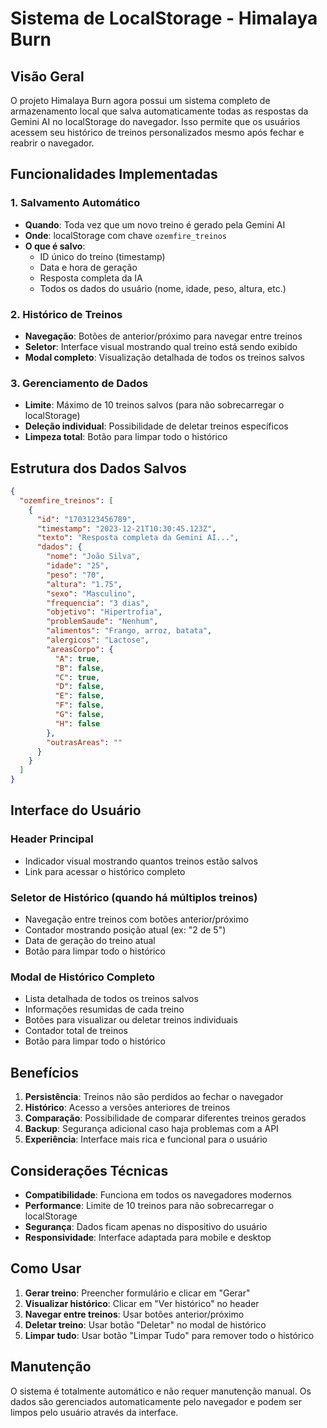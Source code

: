 # Sistema de LocalStorage - Himalaya Burn

## Visão Geral

O projeto Himalaya Burn agora possui um sistema completo de armazenamento local que salva automaticamente todas as respostas da Gemini AI no localStorage do navegador. Isso permite que os usuários acessem seu histórico de treinos personalizados mesmo após fechar e reabrir o navegador.

## Funcionalidades Implementadas

### 1. Salvamento Automático
- **Quando**: Toda vez que um novo treino é gerado pela Gemini AI
- **Onde**: localStorage com chave `ozemfire_treinos`
- **O que é salvo**:
  - ID único do treino (timestamp)
  - Data e hora de geração
  - Resposta completa da IA
  - Todos os dados do usuário (nome, idade, peso, altura, etc.)

### 2. Histórico de Treinos
- **Navegação**: Botões de anterior/próximo para navegar entre treinos
- **Seletor**: Interface visual mostrando qual treino está sendo exibido
- **Modal completo**: Visualização detalhada de todos os treinos salvos

### 3. Gerenciamento de Dados
- **Limite**: Máximo de 10 treinos salvos (para não sobrecarregar o localStorage)
- **Deleção individual**: Possibilidade de deletar treinos específicos
- **Limpeza total**: Botão para limpar todo o histórico

## Estrutura dos Dados Salvos

```json
{
  "ozemfire_treinos": [
    {
      "id": "1703123456789",
      "timestamp": "2023-12-21T10:30:45.123Z",
      "texto": "Resposta completa da Gemini AI...",
      "dados": {
        "nome": "João Silva",
        "idade": "25",
        "peso": "70",
        "altura": "1.75",
        "sexo": "Masculino",
        "frequencia": "3 dias",
        "objetivo": "Hipertrofia",
        "problemSaude": "Nenhum",
        "alimentos": "Frango, arroz, batata",
        "alergicos": "Lactose",
        "areasCorpo": {
          "A": true,
          "B": false,
          "C": true,
          "D": false,
          "E": false,
          "F": false,
          "G": false,
          "H": false
        },
        "outrasAreas": ""
      }
    }
  ]
}
```

## Interface do Usuário

### Header Principal
- Indicador visual mostrando quantos treinos estão salvos
- Link para acessar o histórico completo

### Seletor de Histórico (quando há múltiplos treinos)
- Navegação entre treinos com botões anterior/próximo
- Contador mostrando posição atual (ex: "2 de 5")
- Data de geração do treino atual
- Botão para limpar todo o histórico

### Modal de Histórico Completo
- Lista detalhada de todos os treinos salvos
- Informações resumidas de cada treino
- Botões para visualizar ou deletar treinos individuais
- Contador total de treinos
- Botão para limpar todo o histórico

## Benefícios

1. **Persistência**: Treinos não são perdidos ao fechar o navegador
2. **Histórico**: Acesso a versões anteriores de treinos
3. **Comparação**: Possibilidade de comparar diferentes treinos gerados
4. **Backup**: Segurança adicional caso haja problemas com a API
5. **Experiência**: Interface mais rica e funcional para o usuário

## Considerações Técnicas

- **Compatibilidade**: Funciona em todos os navegadores modernos
- **Performance**: Limite de 10 treinos para não sobrecarregar o localStorage
- **Segurança**: Dados ficam apenas no dispositivo do usuário
- **Responsividade**: Interface adaptada para mobile e desktop

## Como Usar

1. **Gerar treino**: Preencher formulário e clicar em "Gerar"
2. **Visualizar histórico**: Clicar em "Ver histórico" no header
3. **Navegar entre treinos**: Usar botões anterior/próximo
4. **Deletar treino**: Usar botão "Deletar" no modal de histórico
5. **Limpar tudo**: Usar botão "Limpar Tudo" para remover todo o histórico

## Manutenção

O sistema é totalmente automático e não requer manutenção manual. Os dados são gerenciados automaticamente pelo navegador e podem ser limpos pelo usuário através da interface.
